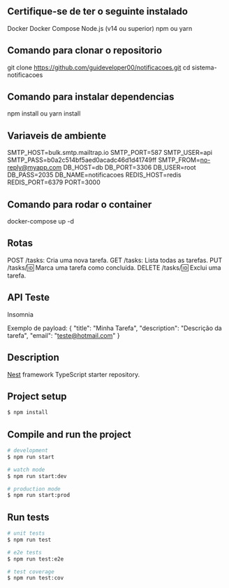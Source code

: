 ## Certifique-se de ter o seguinte instalado

Docker
Docker Compose
Node.js (v14 ou superior)
npm ou yarn

## Comando para clonar o repositorio

git clone https://github.com/guideveloper00/notificacoes.git
cd sistema-notificacoes

## Comando para instalar dependencias

npm install ou yarn install

## Variaveis de ambiente

SMTP_HOST=bulk.smtp.mailtrap.io
SMTP_PORT=587
SMTP_USER=api
SMTP_PASS=b0a2c514bf5aed0acadc46d1d41749ff
SMTP_FROM=no-reply@myapp.com
DB_HOST=db
DB_PORT=3306
DB_USER=root
DB_PASS=2035
DB_NAME=notificacoes
REDIS_HOST=redis
REDIS_PORT=6379
PORT=3000

## Comando para rodar o container

docker-compose up -d

## Rotas

POST /tasks: Cria uma nova tarefa.
GET /tasks: Lista todas as tarefas.
PUT /tasks/:id: Marca uma tarefa como concluída.
DELETE /tasks/:id: Exclui uma tarefa.

## API Teste

Insomnia

Exemplo de payload:
{
  "title": "Minha Tarefa",
  "description": "Descrição da tarefa",
	"email": "teste@hotmail.com"
}

## Description

[Nest](https://github.com/nestjs/nest) framework TypeScript starter repository.

## Project setup

```bash
$ npm install
```

## Compile and run the project

```bash
# development
$ npm run start

# watch mode
$ npm run start:dev

# production mode
$ npm run start:prod
```

## Run tests

```bash
# unit tests
$ npm run test

# e2e tests
$ npm run test:e2e

# test coverage
$ npm run test:cov
```
